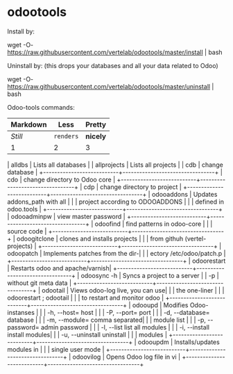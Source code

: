 # odootools


Install by:


wget -O- https://raw.githubusercontent.com/vertelab/odootools/master/install | bash


Uninstall by: (this drops your databases and all your data related to Odoo)

wget -O- https://raw.githubusercontent.com/vertelab/odootools/master/uninstall | bash


Odoo-tools commands:

Markdown | Less | Pretty
--- | --- | ---
*Still* | `renders` | **nicely**
1 | 2 | 3
 
| alldbs                    | Lists all databases             |
| allprojects               | Lists all projects              |
| cdb                       | change database                 |
 +---------------------------+---------------------------------+
 | cdo                       | change directory to Odoo core   |
 +---------------------------+---------------------------------+
 | cdp                       | change directory to project     |
 +---------------------------+---------------------------------+
 | odooaddons                | Updates addons_path with all    |
 |                           | project according to ODOOADDONS |
 |                           | defined in odoo.tools           |
 +---------------------------+---------------------------------+
 | odooadminpw               | view master password            |
 +---------------------------+---------------------------------+
 | odoofind <pattern>        | find patterns in odoo-core      |
 |                           | source code                     |
 +---------------------------+---------------------------------+
 | odoogitclone <project>    | clones and installs projects    | 
 |                           | from githuh (vertel-projects)   |
 +---------------------------+---------------------------------+
 | odoopatch                 | Implements patches from the dir-|
 |                           | ectory /etc/odoo/patch.p        |
 +---------------------------+---------------------------------+
 | odoorestart               | Restarts odoo and apache/varnish| 
 +---------------------------+---------------------------------+
 | odoosync -h <host>        | Syncs a project to a server     | 
 |          -p <project>     | without git meta data           |
 +---------------------------+---------------------------------+
 | odootail                  | Views odoo-log live, you can use|
 |                           | the one-liner                   |
 |                           | odoorestart ; odootail          |
 |                           | to restart and monitor odoo     |
 +---------------------------+---------------------------------+
 | odooupd                   | Modifies Odoo-instanses         |
 |                           |  -h, --host=	host               |
 |                           |  -P, --port=	port               |
 |                           |  -d, --database=	database       |
 |                           |  -m, --module=	comma separated|
 |                           |                  module list    |
 |                           |  -p, --password=	admin password |
 |                           |  -l, --list	list all modules   |
 |                           |  -i, --install	install modules|
 |                           |  -u, --uninstall	uninstall      |
 |                           |                         modules |
 +---------------------------+---------------------------------+
 | odooupdm <database>       | Installs/updates modules in     |
 |          <modulelist>     | single user mode                |
 +---------------------------+---------------------------------+
 | odoovilog                 | Opens Odoo log file in vi       |
 +---------------------------+---------------------------------+
 
